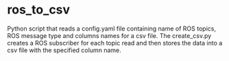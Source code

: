 # ros_to_csv
Python script that reads a config.yaml file containing name of ROS topics, ROS message type and columns names for a csv file. The create_csv.py creates a ROS subscriber for each topic read and then stores the data into a csv file with the specified column name.
